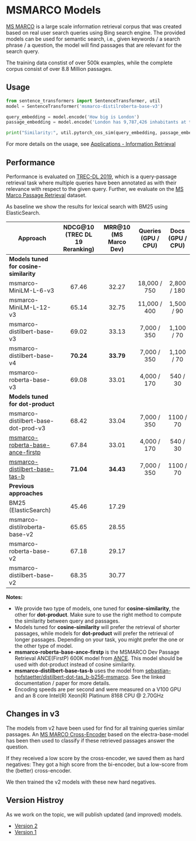 # MSMARCO Models 
[MS MARCO](https://microsoft.github.io/msmarco/) is a large scale information retrieval corpus that was created based on real user search queries using Bing search engine. The provided models can be used for semantic search, i.e., given keywords / a search phrase / a question, the model will find passages that are relevant for the search query.

The training data constist of over 500k examples, while the complete  corpus consist of over 8.8 Million passages.
 
## Usage
```python
from sentence_transformers import SentenceTransformer, util
model = SentenceTransformer('msmarco-distilroberta-base-v3')

query_embedding = model.encode('How big is London')
passage_embedding = model.encode('London has 9,787,426 inhabitants at the 2011 census')

print("Similarity:", util.pytorch_cos_sim(query_embedding, passage_embedding))
```


For more details on the usage, see [Applications - Information Retrieval](../../examples/applications/retrieve_rerank/README.md)


## Performance
Performance is evaluated on [TREC-DL 2019](https://microsoft.github.io/TREC-2019-Deep-Learning/), which is a query-passage retrieval task where multiple queries have been annotated as with their relevance with respect to the given query.  Further, we evaluate on the [MS Marco Passage Retrieval](https://github.com/microsoft/MSMARCO-Passage-Ranking/) dataset. 

As baseline we show the results for lexical search with BM25 using ElasticSearch.

| Approach       | NDCG@10 (TREC DL 19 Reranking) | MRR@10 (MS Marco Dev) |  Queries (GPU / CPU) | Docs (GPU / CPU)
| ------------- |:-------------: | :---: | :---: | :---: |
| **Models tuned for cosine-similarity** | |
| msmarco-MiniLM-L-6-v3 | 67.46 | 32.27 | 18,000 / 750 | 2,800 / 180
| msmarco-MiniLM-L-12-v3 | 65.14 | 32.75 | 11,000 / 400 | 1,500 / 90
| msmarco-distilbert-base-v3| 69.02 | 33.13 | 7,000 / 350 | 1,100 / 70
| msmarco-distilbert-base-v4 | **70.24** | **33.79**| 7,000 / 350 | 1,100 / 70
| msmarco-roberta-base-v3 | 69.08 | 33.01 | 4,000 / 170 | 540 / 30
| **Models tuned for dot-product** | |
| msmarco-distilbert-base-dot-prod-v3 | 68.42 | 33.04 | 7,000 / 350 | 1100 / 70
| [msmarco-roberta-base-ance-firstp](https://github.com/microsoft/ANCE) | 67.84 | 33.01 | 4,000 / 170 | 540 / 30
| [msmarco-distilbert-base-tas-b](https://huggingface.co/sebastian-hofstaetter/distilbert-dot-tas_b-b256-msmarco) | **71.04** | **34.43** | 7,000 / 350 | 1100 / 70
| **Previous approaches** |  |  |
| BM25 (ElasticSearch)   | 45.46 | 17.29  |
| msmarco-distilroberta-base-v2   | 65.65 |  28.55    |  
| msmarco-roberta-base-v2 | 67.18 | 29.17 | 
| msmarco-distilbert-base-v2 | 68.35 | 30.77 |

**Notes:**
- We provide two type of models, one tuned for **cosine-similarity**, the other for **dot-product**. Make sure to use the right method to compute the similarity between query and passages.
- Models tuned for **cosine-similarity** will prefer the retrieval of shorter passages, while models for **dot-product** will prefer the retrieval of longer passages. Depending on your task, you might prefer the one or the other type of model.
- **msmarco-roberta-base-ance-firstp** is the MSMARCO Dev Passage Retrieval ANCE(FirstP) 600K model from [ANCE](https://github.com/microsoft/ANCE). This model should be used with dot-product instead of cosine similarity.
- **msmarco-distilbert-base-tas-b** uses the model from [sebastian-hofstaetter/distilbert-dot-tas_b-b256-msmarco](https://huggingface.co/sebastian-hofstaetter/distilbert-dot-tas_b-b256-msmarco). See the linked documentation / paper for more details.
- Encoding speeds are per second and were measured on a V100 GPU and an 8 core Intel(R) Xeon(R) Platinum 8168 CPU @ 2.70GHz


## Changes in v3
The models from v2 have been used for find for all training queries similar passages. An [MS MARCO Cross-Encoder](ce-msmarco.md) based on the electra-base-model has been then used to classify if these retrieved passages answer the question.

If they received a low score by the cross-encoder, we saved them as hard negatives: They got a high score from the bi-encoder, but a low-score from the (better) cross-encoder.

We then trained the v2 models with these new hard negatives.

## Version Histroy 
As we work on the topic, we will publish updated (and improved) models.

- [Version 2](msmarco-v2.md)
- [Version 1](msmarco-v1.md)
